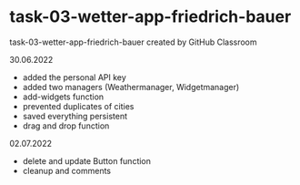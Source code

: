 # task-03-wetter-app-friedrich-bauer
task-03-wetter-app-friedrich-bauer created by GitHub Classroom

30.06.2022
- added the personal API key
- added two managers (Weathermanager, Widgetmanager)
- add-widgets function
- prevented duplicates of cities
- saved everything persistent
- drag and drop function

02.07.2022
- delete and update Button function
- cleanup and comments
